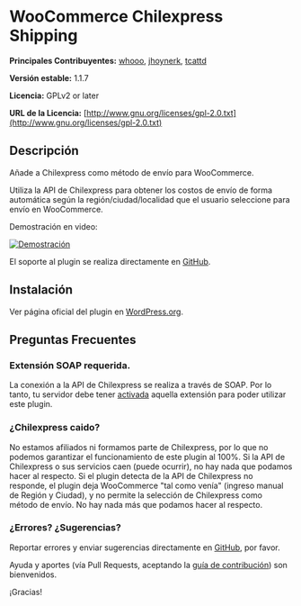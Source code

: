 # WooCommerce Chilexpress Shipping
**Principales Contribuyentes:** [whooo](https://github.com/whooohq), [jhoynerk](https://github.com/jhoynerk), [tcattd](https://github.com/tcattd)

**Versión estable:** 1.1.7

**Licencia:** GPLv2 or later

**URL de la Licencia:** [http://www.gnu.org/licenses/gpl-2.0.txt](http://www.gnu.org/licenses/gpl-2.0.txt)


## Descripción
Añade a Chilexpress como método de envío para WooCommerce.

Utiliza la API de Chilexpress para obtener los costos de envío de forma automática según la región/ciudad/localidad que el usuario seleccione para envío en WooCommerce.

Demostración en video:

[![Demostración](https://img.youtube.com/vi/JaLp1wmtKlk/0.jpg)](https://www.youtube.com/watch?v=JaLp1wmtKlk)

El soporte al plugin se realiza directamente en [GitHub](https://github.com/whooohq/whq-woocommerce-chilexpress-shipping/issues).


## Instalación
Ver página oficial del plugin en [WordPress.org](https://wordpress.org/plugins/woo-chilexpress-shipping/).


## Preguntas Frecuentes

### Extensión SOAP requerida.
La conexión a la API de Chilexpress se realiza a través de SOAP. Por lo tanto, tu servidor debe tener [activada](http://php.net/manual/en/book.soap.php) aquella extensión para poder utilizar este plugin.

### ¿Chilexpress caido?
No estamos afiliados ni formamos parte de Chilexpress, por lo que no podemos garantizar el funcionamiento de este plugin al 100%. Si la API de Chilexpress o sus servicios caen (puede ocurrir), no hay nada que podamos hacer al respecto. Si el plugin detecta de la API de Chilexpress no responde, el plugin deja WooCommerce "tal como venía" (ingreso manual de Región y Ciudad), y no permite la selección de Chilexpress como método de envío. No hay nada más que podamos hacer al respecto.


### ¿Errores? ¿Sugerencias?
Reportar errores y enviar sugerencias directamente en [GitHub](https://github.com/whooohq/whq-woocommerce-chilexpress-shipping/issues), por favor.

Ayuda y aportes (vía Pull Requests, aceptando la [guía de contribución](https://github.com/whooohq/whq-woocommerce-chilexpress-shipping/blob/master/CONTRIBUTING.md)) son bienvenidos.

¡Gracias!
